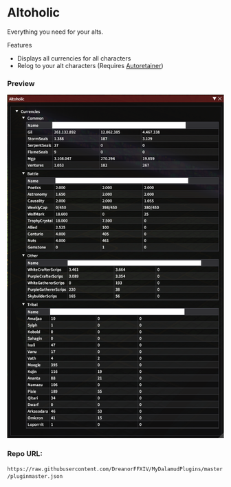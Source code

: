 # Altoholic
Everything you need for your alts.

Features
* Displays all currencies for all characters
* Relog to your alt characters (Requires [Autoretainer](https://puni.sh/plugin/AutoRetainer))

### Preview
![](preview.png)

### Repo URL:  
`https://raw.githubusercontent.com/DreanorFFXIV/MyDalamudPlugins/master/pluginmaster.json`
